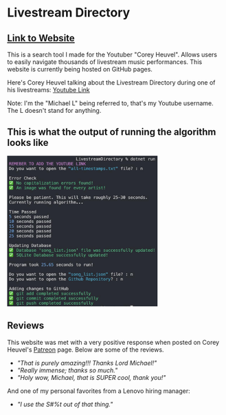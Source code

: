 # Livestream Directory
## [Link to Website](https://michaelt-178.github.io/LivestreamDirectory/)
This is a search tool I made for the Youtuber "Corey Heuvel". Allows users to easily navigate thousands of livestream music performances. This website is currently being hosted on GitHub pages.

Here's Corey Heuvel talking about the Livestream Directory during one of his livestreams: [Youtube Link](https://www.youtube.com/live/bEBVkT9SWFY?feature=share&t=2937)

Note: I'm the "Michael L" being referred to, that's my Youtube username. The L doesn't stand for anything.

## This is what the output of running the algorithm looks like
<img src="pics/run_algorithm.jpg" width="350" height="350">

## Reviews
This website was met with a very positive response when posted on Corey Heuvel's [Patreon](https://www.patreon.com/posts/livestream-70578990?utm_medium=clipboard_copy&utm_source=copyLink&utm_campaign=postshare_fan&utm_content=web_share) page. Below are some of the reviews.

- *"That is purely amazing!!! Thanks Lord Michael!"*
- *"Really immense; thanks so much."*
- *"Holy wow, Michael, that is SUPER cool, thank you!"*

And one of my personal favorites from a Lenovo hiring manager:

- *"I use the S#%t out of that thing."*